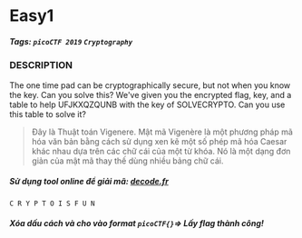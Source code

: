 # Easy1
##### Tags: `picoCTF 2019` `Cryptography`
### DESCRIPTION
The one time pad can be cryptographically secure, but not when you know the key. Can you solve this? We've given you the encrypted flag, key, and a table to help UFJKXQZQUNB with the key of SOLVECRYPTO. Can you use this table to solve it?
> Đây là Thuật toán Vigenere. Mật mã Vigenère là một phương pháp mã hóa văn bản bằng cách sử dụng xen kẽ một số phép mã hóa Caesar khác nhau dựa trên các chữ cái của một từ khóa. Nó là một dạng đơn giản của mật mã thay thế dùng nhiều bảng chữ cái.
##### Sử dụng tool online để giải mã: [decode.fr](https://www.dcode.fr/vigenere-cipher)
```
C R Y P T O I S F U N
```
##### Xóa dấu cách và cho vào format `picoCTF{}`=> Lấy flag thành công!
